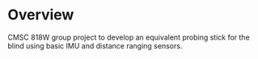 # Overview

CMSC 818W group project to develop an equivalent probing stick for the blind using basic IMU and distance ranging sensors.




